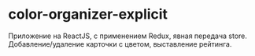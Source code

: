 # color-organizer-explicit
Приложение на ReactJS, с применением Redux, явная передача store. Добавление/удаление карточки с цветом, выставление рейтинга.
